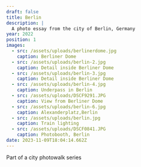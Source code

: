 ```yaml
---
draft: false
title: Berlin
description: |
  A photo essay from the city of Berlin, Germany
year: 2022
position: 1
images:
  - src: /assets/uploads/berlinerdome.jpg
    caption: Berliner Dome
  - src: /assets/uploads/berlin-2.jpg
    caption: Detail inside Berliner Dome
  - src: /assets/uploads/berlin-3.jpg
    caption: Detail inside Berliner Dome
  - src: /assets/uploads/berlin-4.jpg
    caption: Underpass in Berlin
  - src: /assets/uploads/DSCF9291.JPG
    caption: View from Berliner Dome  
  - src: /assets/uploads/berlin-6.jpg
    caption: Alexanderplatz,Berlin
  - src: /assets/uploads/berlin.jpg
    caption: Train lighting  
  - src: /assets/uploads/DSCF0841.JPG
    caption: Photobooth, Berlin  
date: 2023-11-09T18:04:14.662Z
---
```

Part of a city photowalk series
